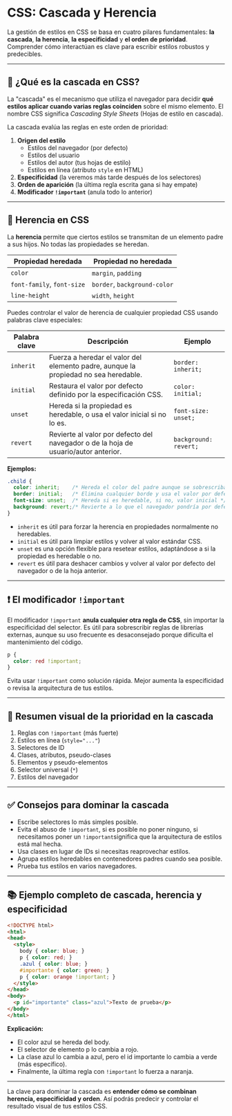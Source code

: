 # CSS: Cascada y Herencia

La gestión de estilos en CSS se basa en cuatro pilares fundamentales: **la cascada**, **la herencia**, **la especificidad** y **el orden de prioridad**. Comprender cómo interactúan es clave para escribir estilos robustos y predecibles.

---

## 🎯 ¿Qué es la cascada en CSS?

La "cascada" es el mecanismo que utiliza el navegador para decidir **qué estilos aplicar cuando varias reglas coinciden** sobre el mismo elemento. El nombre CSS significa *Cascading Style Sheets* (Hojas de estilo en cascada).

La cascada evalúa las reglas en este orden de prioridad:

1. **Origen del estilo**
   - Estilos del navegador (por defecto)
   - Estilos del usuario
   - Estilos del autor (tus hojas de estilo)
   - Estilos en línea (atributo `style` en HTML)
2. **Especificidad** (la veremos más tarde después de los selectores)
3. **Orden de aparición** (la última regla escrita gana si hay empate)
4. **Modificador `!important`** (anula todo lo anterior)

---

## 🧬 Herencia en CSS

La **herencia** permite que ciertos estilos se transmitan de un elemento padre a sus hijos. No todas las propiedades se heredan.

| Propiedad heredada         | Propiedad no heredada        |
| -------------------------- | ---------------------------- |
| `color`                    | `margin`, `padding`          |
| `font-family`, `font-size` | `border`, `background-color` |
| `line-height`              | `width`, `height`            |

Puedes controlar el valor de herencia de cualquier propiedad CSS usando palabras clave especiales:

| Palabra clave | Descripción                                                                 | Ejemplo                          |
| ------------- | --------------------------------------------------------------------------- | -------------------------------- |
| `inherit`     | Fuerza a heredar el valor del elemento padre, aunque la propiedad no sea heredable. | `border: inherit;`               |
| `initial`     | Restaura el valor por defecto definido por la especificación CSS.           | `color: initial;`                |
| `unset`       | Hereda si la propiedad es heredable, o usa el valor inicial si no lo es.    | `font-size: unset;`              |
| `revert`      | Revierte al valor por defecto del navegador o de la hoja de usuario/autor anterior. | `background: revert;`            |

**Ejemplos:**

```css
.child {
  color: inherit;    /* Hereda el color del padre aunque se sobrescriba */
  border: initial;   /* Elimina cualquier borde y usa el valor por defecto */
  font-size: unset;  /* Hereda si es heredable, si no, valor inicial */
  background: revert;/* Revierte a lo que el navegador pondría por defecto */
}
```

- `inherit` es útil para forzar la herencia en propiedades normalmente no heredables.
- `initial` es útil para limpiar estilos y volver al valor estándar CSS.
- `unset` es una opción flexible para resetear estilos, adaptándose a si la propiedad es heredable o no.
- `revert` es útil para deshacer cambios y volver al valor por defecto del navegador o de la hoja anterior.

---

## ❗ El modificador `!important`

El modificador `!important` **anula cualquier otra regla de CSS**, sin importar la especificidad del selector. Es útil para sobrescribir reglas de librerías externas, aunque su uso frecuente es desaconsejado porque dificulta el mantenimiento del código.

```css
p {
  color: red !important;
}
```

Evita usar `!important` como solución rápida. Mejor aumenta la especificidad o revisa la arquitectura de tus estilos.

---

## 🧠 Resumen visual de la prioridad en la cascada

1. Reglas con `!important` (más fuerte)
2. Estilos en línea (`style="..."`)
3. Selectores de ID
4. Clases, atributos, pseudo-clases
5. Elementos y pseudo-elementos
6. Selector universal (`*`)
7. Estilos del navegador

---

## ✅ Consejos para dominar la cascada

- Escribe selectores lo más simples posible.
- Evita el abuso de `!important`, si es posible no poner ninguno, si necesitamos poner un `!important`significa que la arquitectura de estilos está mal hecha.
- Usa clases en lugar de IDs si necesitas reaprovechar estilos.
- Agrupa estilos heredables en contenedores padres cuando sea posible.
- Prueba tus estilos en varios navegadores.

---

## 📚 Ejemplo completo de cascada, herencia y especificidad

```html
<!DOCTYPE html>
<html>
<head>
  <style>
    body { color: blue; }
    p { color: red; }
    .azul { color: blue; }
    #importante { color: green; }
    p { color: orange !important; }
  </style>
</head>
<body>
  <p id="importante" class="azul">Texto de prueba</p>
</body>
</html>
```

**Explicación:**
- El color azul se hereda del body.
- El selector de elemento p lo cambia a rojo.
- La clase azul lo cambia a azul, pero el id importante lo cambia a verde (más específico).
- Finalmente, la última regla con `!important` lo fuerza a naranja.

---

La clave para dominar la cascada es **entender cómo se combinan herencia, especificidad y orden**. Así podrás predecir y controlar el resultado visual de tus estilos CSS.
